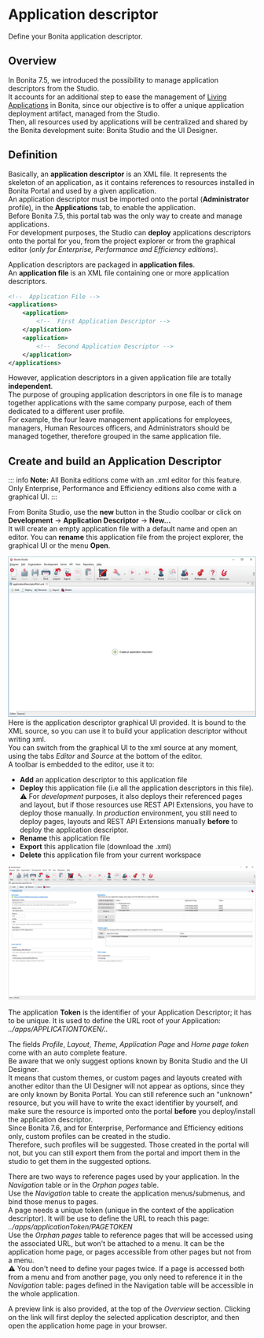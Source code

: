 # Application descriptor

Define your Bonita application descriptor.

## Overview

In Bonita 7.5, we introduced the possibility to manage application descriptors from the Studio.  
It accounts for an additional step to ease the management of [Living Applications](applications.md) in Bonita, since our objective is to offer a unique application deployment artifact, managed from the Studio.  
Then, all resources used by applications will be centralized and shared by the Bonita development suite: Bonita Studio and the UI Designer.  

## Definition

Basically, an **application descriptor** is an XML file. It represents the skeleton of an application, as it contains references to resources installed in Bonita Portal and used by a given application.  
An application descriptor must be imported onto the portal (**Administrator** profile), in the **Applications** tab, to enable the application.  
Before Bonita 7.5, this portal tab was the only way to create and manage applications.  
For development purposes, the Studio can **deploy** applications descriptors onto the portal for you, from the project explorer or from the graphical editor (_only for Enterprise, Performance and Efficiency editions_).

Application descriptors are packaged in **application files**.  
An **application file** is an XML file containing one or more application descriptors.  

```xml
<!--  Application File -->
<applications>
	<application>
		<!--  First Application Descriptor -->
	</application>
	<application>
		<!--  Second Application Descriptor -->
	</application>
</applications>
```

However, application descriptors in a given application file are totally **independent**.  
The purpose of grouping application descriptors in one file is to manage together applications with the same company purpose, each of them dedicated to a different user profile.  
For example, the four leave management applications for employees, managers, Human Resources officers, and Administrators should be managed together, therefore grouped in the same application file.  

## Create and build an Application Descriptor

::: info
**Note:** All Bonita editions come with an .xml editor for this feature. Only Enterprise, Performance and Efficiency editions also come with a graphical UI.
:::

From Bonita Studio, use the **new** button in the Studio coolbar or click on **Development** -> **Application Descriptor** -> **New...**  
It will create an empty application file with a default name and open an editor. You can **rename** this application file from the project explorer, the graphical UI or the menu **Open**.  

![Empty Application File](images/applicationDescriptors/emptyApplicationFile_v2.png)  
Here is the application descriptor graphical UI provided. It is bound to the XML source, so you can use it to build your application descriptor without writing xml.  
You can switch from the graphical UI to the xml source at any moment, using the tabs _Editor_ and _Source_ at the bottom of the editor.  
A toolbar is embedded to the editor, use it to:  

- **Add** an application descriptor to this application file
- **Deploy** this application file (i.e all the application descriptors in this file).  
  ⚠  For _development_ purposes, it also deploys their referenced pages and layout, but if those resources use REST API Extensions, you have to deploy those manually. In _production_ environment, you still need to deploy pages, layouts and REST API Extensions manually **before** to deploy the application descriptor.   
- **Rename** this application file
- **Export** this application file (download the .xml)
- **Delete** this application file from your current workspace

![Application Descriptor Editor](images/applicationDescriptors/applicationDescriptorEditor_v2.png)

The application **Token** is the identifier of your Application Descriptor; it has to be unique. It is used to define the URL root of your Application:  _../apps/APPLICATIONTOKEN/.._  

The fields _Profile_, _Layout_, _Theme_, _Application Page_ and _Home page token_ come with an auto complete feature.  
Be aware that we only suggest options known by Bonita Studio and the UI Designer.  
It means that custom themes, or custom pages and layouts created with another editor than the UI Designer will not appear as options, since they are only known by Bonita Portal.
You can still reference such an "unknown" resource, but you will have to write the exact identifier by yourself, and make sure the resource is imported onto the portal **before** you deploy/install the application descriptor.  
Since Bonita 7.6, and for Enterprise, Performance and Efficiency editions only, custom profiles can be created in the studio.  
Therefore, such profiles will be suggested. Those created in the portal will not, but you can still export them from the portal and import them in the studio to get them in the suggested options.

There are two ways to reference pages used by your application. In the _Navigation_ table or in the _Orphan pages_ table.  
Use the _Navigation_ table to create the application menus/submenus, and bind those menus to pages.  
A page needs a unique token (unique in the context of the application descriptor). It will be use to define the URL to reach this page: _../apps/applicationToken/PAGETOKEN_  
Use the _Orphan pages_ table to reference pages that will be accessed using the associated URL, but won't be attached to a menu. It can be the application home page, or pages accessible from other pages but not from a menu.  
⚠ You don't need to define your pages twice. If a page is accessed both from a menu and from another page, you only need to reference it in the _Navigation_ table: pages defined in the Navigation table will be accessible in the whole application.  

A preview link is also provided, at the top of the _Overview_ section. Clicking on the link will first deploy the selected application descriptor, and then open the application home page in your browser.
